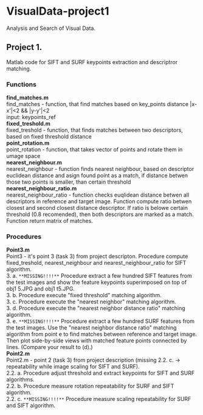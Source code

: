 # VisualData-project1
Analysis and Search of Visual Data.
## Project 1. 

Matlab code for SIFT and SURF keypoints extraction and descriptror matching.

### Functions
**find_matches.m**  
find_matches - function, that find matches based on key_points distance |x-x'|<2 && |y-y'|<2   
input: keypoints_ref    
**fixed_treshold.m**  
fixed_treshold - function, that finds matches between two descriptors, based on fixed threshold distance    
**point_rotation.m**  
point_rotation - function, that takes vector of points and rotate them in umage space    
**nearest_neighbour.m**  
nearest_neighbour - function finds nearest neighbour, based on descriptor euclidean distance and asign found point as a match, if distance betwen those two points is smaller, than certain threshold    
**nearest_neighbour_ratio.m**  
nearest_neighbour_ratio - function checks euqlidean distance betwen all descriptors in reference and target image. Function compute ratio betwen closest and second closest distance descriptor. If ratio is belowe certain threshold (0.8 recomended), then both descriptors are marked as a match. Function return matrix of matches.

  
  
### Procedures
**Point3.m**  
Point3 - it's point 3 (task 3) from project descripton. Procedure compute fixed_treshold, nearest_neighbour and nearest_neighbour_ratio for SIFT algorithm.  
3. a. `**MISSING!!!!**` Procedure extract a few hundred SIFT features from the test images and show the feature keypoints superimposed on top of obj1 5.JPG and obj1 t5.JPG.  
3. b. Procedure execute "fixed threshold" matching algorithm.  
3. c. Procedure execute the "nearest neighbor" matching algorithm.  
3. d. Procedure execute the "nearest neighbor distance ratio" matching algorithm.  
3. e. `**MISSING!!!!**` Procedure extract a few hundred SURF features from the test images. Use the "nearest neighbor distance ratio" matching algorithm from point e to find matches between reference and target image. Then plot side-by-side views with matched feature points connected by lines. (Compare your result to (d).)  
**Point2.m**  
Point2.m - point 2 (task 3) from project description (missing 2.2. c. -> repeatability while image scaling for SIFT and SURF).   
2.2. a. Procedure adjust threshold and extract keypoints for SIFT and SURF algorithms.  
2.2. b. Procedure measure rotation repeatability for SURF and SIFT algorithm.  
2.2. c. `**MISSING!!!!**` Procedure measure scaling repeatability for SURF and SIFT algorithm.
